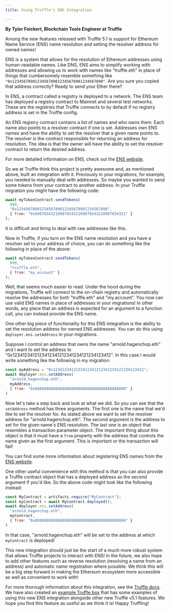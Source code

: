 ```yaml
---
title: Using Truffle's ENS Integration

---
```


**By Tyler Feickert, Blockchain Tools Engineer at Truffle**

Among the new features released with Truffle 5.1 is support for Ethereum Name Service
(ENS) name resolution and setting the resolver address for owned names!

ENS is a system that allows for the resolution of Ethereum addresses using
human-readable names. Like DNS, ENS aims to simplify working with addresses and
allowing us to work with names like "truffle.eth" in place of things that cumbersomely
resemble something like `"0x1234567890123456789012345678901234567890"`. Are you
sure you copied that address correctly? Ready to send your Ether there?

In ENS, a contract called a registry is deployed to a network. The ENS team has
deployed a registry contract to Mainnet and several test networks. These are the
registries that Truffle connects to by default if no registry address is set
in the Truffle config.

An ENS registry contract contains a list of names and who owns them. Each name
also points to a resolver contract if one is set. Addresses own ENS names and
have the ability to set the resolver that a given name points to. The resolver
is the contract responsible for returning an address for resolution. The
idea is that the owner will have the ability to set the resolver contract
to return the desired address.

For more detailed information on ENS, check out the [ENS website](https://ens.domains/).

So we at Truffle think this project is pretty awesome and, as mentioned above,
built an integration with it. Previously in your migrations, for example, you
needed to manually deal with addresses. So maybe you wanted to send some
tokens from your contract to another address. In your Truffle migration you
might have the following code:

```javascript
await myTokenContract.sendTokens(
  999,
  "0x1234567890123456789012345678901234567890",
  { from: "0x0987654321098765432109876543210987654321" }
);
```

It is difficult and tiring to deal with raw addresses like this.

Now in Truffle, if you turn on the ENS name resolution and you have a
resolver set to your address of choice, you can do something like the
following in place of the above:

```javascript
await myTokenContract.sendTokens(
  999,
  "truffle.eth",
  { from: "my.account" }
);
```

Well, that seems much easier to read. Under the hood during the migrations,
Truffle will connect to the on-chain registry and automatically resolve the
addresses for both "truffle.eth" and "my.account". You now can use
valid ENS names in place of addresses in your migrations! In other
words, any place that an address is expected for an argument to a
function call, you can instead provide the ENS name.

One other big piece of functionality for this ENS integration is the ability to set
the resolution address for owned ENS addresses. You can do this using
`deployer.ens.setAddress` in your migrations.

Suppose I control an address that owns the name "arnold.hagenchop.eth" and I
want to set the address to "0x1234123412123412341212341234121234123412". In
this case I would write something like the following in my migration:

```javascript
const myAddress = "0x1234123412123412341212341234121234123412";
await deployer.ens.setAddress(
  "arnold.hagenchop.eth",
  myAddress,
  { from: "0x8888888888888888888888888888888888888888" }
)
```

Now let's take a step back and look at what we did. So you can see that the
`setAddress` method has three arguments. The first one is the name that we'd
like to set the resolver for. As stated above we want to set the resolver
address for "arnold.hagenchop.eth". The second argument is the address to set
for the given name's ENS resolution. The last one is an object that resembles
a transaction parameter object. The important thing about this object is
that it must have a `from` property with the address that controls the name
given as the first argument. This is important or the transaction will fail!

You can find some more information about registering ENS names from the
[ENS website](https://ens.domains/).

One other useful convenience with this method is that you can also provide
a Truffle contract object that has a deployed address as the second argument
if you'd like. So the above code might look like the following instead:

```javascript
const MyContract = artifacts.require("MyContract");
const myContract = await MyContract.deployed();
await deployer.ens.setAddress(
  "arnold.hagenchop.eth",
  myContract,
  { from: "0x8888888888888888888888888888888888888888" }
)
```

In that case, "arnold.hagenchop.eth" will be set to the address at which
`myContract` is deployed!

This new integration should just be the start of a much more robust system that
allows Truffle projects to interact with ENS! In the future, we also hope
to add other features such as reverse resolution (resolving a name from an
address) and automatic name registration where possible. We think this will
be a big step forward in making the Ethereum ecosystem more accessible as well
as convenient to work with!

For more thorough information about this integration, see the
[Truffle docs](/docs/truffle/advanced/ethereum-name-service).
We have also created an
[example Truffle box](https://github.com/truffle-box/v5.1-example-box#v51-example-box)
that has some examples of using this new ENS integration alongside other new
Truffle v5.1 features. We hope you find this feature as useful as we think
it is! Happy Truffling!
